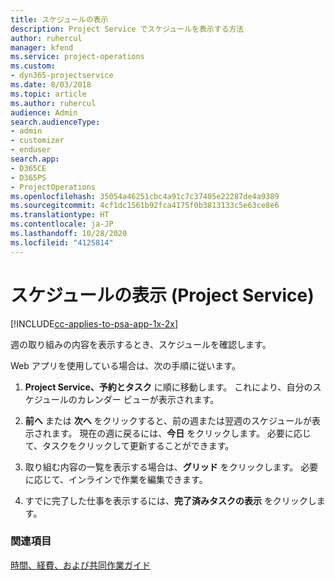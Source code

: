 ```yaml
---
title: スケジュールの表示
description: Project Service でスケジュールを表示する方法
author: ruhercul
manager: kfend
ms.service: project-operations
ms.custom:
- dyn365-projectservice
ms.date: 8/03/2018
ms.topic: article
ms.author: ruhercul
audience: Admin
search.audienceType:
- admin
- customizer
- enduser
search.app:
- D365CE
- D365PS
- ProjectOperations
ms.openlocfilehash: 35054a46251cbc4a91c7c37405e22287de4a9389
ms.sourcegitcommit: 4cf1dc1561b92fca4175f0b3813133c5e63ce8e6
ms.translationtype: HT
ms.contentlocale: ja-JP
ms.lasthandoff: 10/28/2020
ms.locfileid: "4125814"
---
```

# <a name="view-your-schedule-project-service"></a>スケジュールの表示 (Project Service)

[!INCLUDE[cc-applies-to-psa-app-1x-2x](../includes/cc-applies-to-psa-app-1x-2x.md)]

週の取り組みの内容を表示するとき、スケジュールを確認します。  
  
 Web アプリを使用している場合は、次の手順に従います。  
  
1.  **Project Service、予約とタスク** に順に移動します。 これにより、自分のスケジュールのカレンダー ビューが表示されます。  
  
2.  **前へ** または **次へ** をクリックすると、前の週または翌週のスケジュールが表示されます。 現在の週に戻るには、**今日** をクリックします。 必要に応じて、タスクをクリックして更新することができます。  
  
3.  取り組む内容の一覧を表示する場合は、**グリッド** をクリックします。 必要に応じて、インラインで作業を編集できます。  
  
4.  すでに完了した仕事を表示するには、**完了済みタスクの表示** をクリックします。  
  
### <a name="see-also"></a>関連項目  
 [時間、経費、および共同作業ガイド](../psa/time-expense-collaboration-guide.md)
